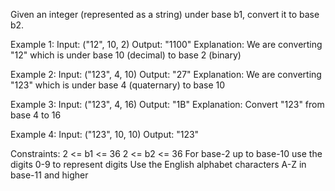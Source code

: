 Given an integer (represented as a string) under base b1, convert it to base b2.

Example 1:
Input: ("12", 10, 2)
Output: "1100"
Explanation: We are converting "12" which is under base 10 (decimal) to base 2 (binary)

Example 2:
Input: ("123", 4, 10)
Output: "27"
Explanation: We are converting "123" which is under base 4 (quaternary) to base 10

Example 3:
Input: ("123", 4, 16)
Output: "1B"
Explanation: Convert "123" from base 4 to 16

Example 4:
Input: ("123", 10, 10)
Output: "123"

Constraints:
2 <= b1 <= 36
2 <= b2 <= 36
For base-2 up to base-10 use the digits 0-9 to represent digits
Use the English alphabet characters A-Z in base-11 and higher
